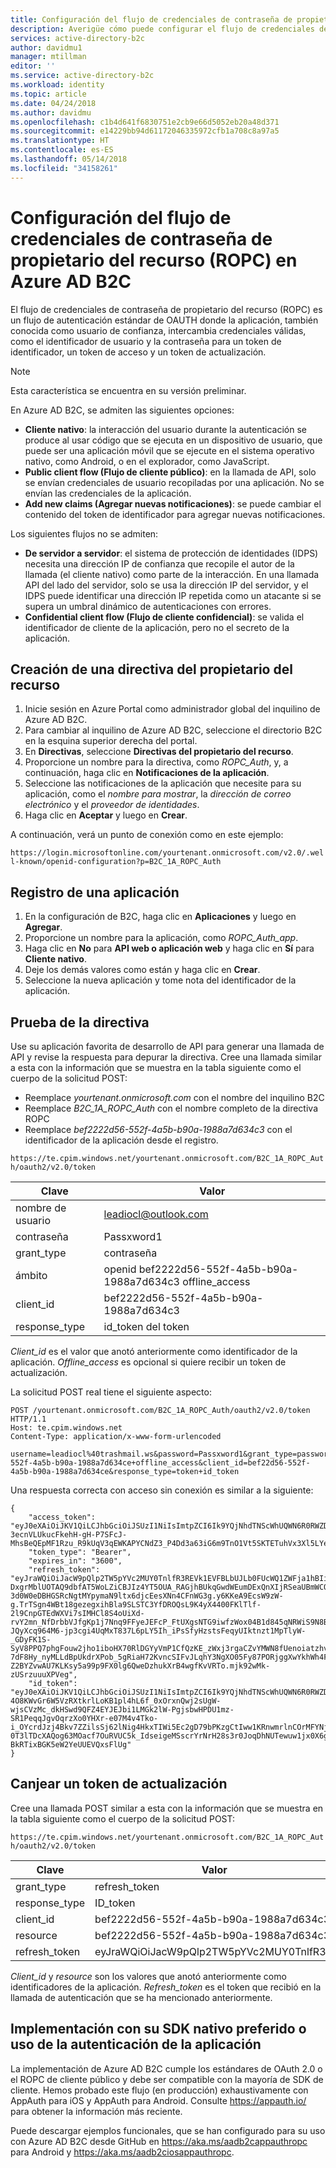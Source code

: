 ```yaml
---
title: Configuración del flujo de credenciales de contraseña de propietario del recurso en Azure AD B2C | Microsoft Docs
description: Averigüe cómo puede configurar el flujo de credenciales de contraseña de propietario del recurso en Azure AD B2C.
services: active-directory-b2c
author: davidmu1
manager: mtillman
editor: ''
ms.service: active-directory-b2c
ms.workload: identity
ms.topic: article
ms.date: 04/24/2018
ms.author: davidmu
ms.openlocfilehash: c1b4d641f6830751e2cb9e66d5052eb20a48d371
ms.sourcegitcommit: e14229bb94d61172046335972cfb1a708c8a97a5
ms.translationtype: HT
ms.contentlocale: es-ES
ms.lasthandoff: 05/14/2018
ms.locfileid: "34158261"
---
```

# <a name="configure-the-resource-owner-password-credentials-flow-ropc-in-azure-ad-b2c"></a>Configuración del flujo de credenciales de contraseña de propietario del recurso (ROPC) en Azure AD B2C

El flujo de credenciales de contraseña de propietario del recurso (ROPC) es un flujo de autenticación estándar de OAUTH donde la aplicación, también conocida como usuario de confianza, intercambia credenciales válidas, como el identificador de usuario y la contraseña para un token de identificador, un token de acceso y un token de actualización. 

> [!NOTE]
> Esta característica se encuentra en su versión preliminar.

En Azure AD B2C, se admiten las siguientes opciones:

- **Cliente nativo**: la interacción del usuario durante la autenticación se produce al usar código que se ejecuta en un dispositivo de usuario, que puede ser una aplicación móvil que se ejecute en el sistema operativo nativo, como Android, o en el explorador, como JavaScript.
- **Public client flow (Flujo de cliente público)**: en la llamada de API, solo se envían credenciales de usuario recopiladas por una aplicación. No se envían las credenciales de la aplicación.
- **Add new claims (Agregar nuevas notificaciones)**: se puede cambiar el contenido del token de identificador para agregar nuevas notificaciones. 

Los siguientes flujos no se admiten:

- **De servidor a servidor**: el sistema de protección de identidades (IDPS) necesita una dirección IP de confianza que recopile el autor de la llamada (el cliente nativo) como parte de la interacción.  En una llamada API del lado del servidor, solo se usa la dirección IP del servidor, y el IDPS puede identificar una dirección IP repetida como un atacante si se supera un umbral dinámico de autenticaciones con errores.
- **Confidential client flow (Flujo de cliente confidencial)**: se valida el identificador de cliente de la aplicación, pero no el secreto de la aplicación.

##  <a name="create-a-resource-owner-policy"></a>Creación de una directiva del propietario del recurso

1. Inicie sesión en Azure Portal como administrador global del inquilino de Azure AD B2C.
2. Para cambiar al inquilino de Azure AD B2C, seleccione el directorio B2C en la esquina superior derecha del portal.
3. En **Directivas**, seleccione **Directivas del propietario del recurso**.
4. Proporcione un nombre para la directiva, como *ROPC_Auth*, y, a continuación, haga clic en **Notificaciones de la aplicación**.
5. Seleccione las notificaciones de la aplicación que necesite para su aplicación, como el *nombre para mostrar*, la *dirección de correo electrónico* y el *proveedor de identidades*.
6. Haga clic en **Aceptar** y luego en **Crear**.

A continuación, verá un punto de conexión como en este ejemplo:

`https://login.microsoftonline.com/yourtenant.onmicrosoft.com/v2.0/.well-known/openid-configuration?p=B2C_1A_ROPC_Auth`


## <a name="register-an-application"></a>Registro de una aplicación

1. En la configuración de B2C, haga clic en **Aplicaciones** y luego en **Agregar**.
2. Proporcione un nombre para la aplicación, como *ROPC_Auth_app*.
3. Haga clic en **No** para **API web o aplicación web** y haga clic en **Sí** para **Cliente nativo**.
4. Deje los demás valores como están y haga clic en **Crear**.
5. Seleccione la nueva aplicación y tome nota del identificador de la aplicación.

## <a name="test-the-policy"></a>Prueba de la directiva

Use su aplicación favorita de desarrollo de API para generar una llamada de API y revise la respuesta para depurar la directiva. Cree una llamada similar a esta con la información que se muestra en la tabla siguiente como el cuerpo de la solicitud POST:
- Reemplace *yourtenant.onmicrosoft.com* con el nombre del inquilino B2C
- Reemplace *B2C_1A_ROPC_Auth* con el nombre completo de la directiva ROPC
- Reemplace *bef2222d56-552f-4a5b-b90a-1988a7d634c3* con el identificador de la aplicación desde el registro.

`https://te.cpim.windows.net/yourtenant.onmicrosoft.com/B2C_1A_ROPC_Auth/oauth2/v2.0/token`

| Clave | Valor |
| --- | ----- |
| nombre de usuario | leadiocl@outlook.com |
| contraseña | Passxword1 |
| grant_type | contraseña |
| ámbito | openid bef2222d56-552f-4a5b-b90a-1988a7d634c3 offline_access |
| client_id | bef2222d56-552f-4a5b-b90a-1988a7d634c3 |
| response_type | id_token del token |

*Client_id* es el valor que anotó anteriormente como identificador de la aplicación. *Offline_access* es opcional si quiere recibir un token de actualización. 

La solicitud POST real tiene el siguiente aspecto:

```
POST /yourtenant.onmicrosoft.com/B2C_1A_ROPC_Auth/oauth2/v2.0/token HTTP/1.1
Host: te.cpim.windows.net
Content-Type: application/x-www-form-urlencoded

username=leadiocl%40trashmail.ws&password=Passxword1&grant_type=password&scope=openid+bef22d56-552f-4a5b-b90a-1988a7d634ce+offline_access&client_id=bef22d56-552f-4a5b-b90a-1988a7d634ce&response_type=token+id_token
```


Una respuesta correcta con acceso sin conexión es similar a la siguiente:

```
{ 
    "access_token": "eyJ0eXAiOiJKV1QiLCJhbGciOiJSUzI1NiIsImtpZCI6Ik9YQjNhdTNScWhUQWN6R0RWZDM5djNpTmlyTWhqN2wxMjIySnh6TmgwRlkifQ.eyJpc3MiOiJodHRwczovL3RlLmNwaW0ud2luZG93cy5uZXQvZjA2YzJmZTgtNzA5Zi00MDMwLTg1ZGMtMzhhNGJmZDllODJkL3YyLjAvIiwiZXhwIjoxNTEzMTMwMDc4LCJuYmYiOjE1MTMxMjY0NzgsImF1ZCI6ImJlZjIyZDU2LTU1MmYtNGE1Yi1iOTBhLTE5ODhhN2Q2MzRjZSIsIm9pZCI6IjNjM2I5NjljLThjNDktNGUxMS1hNGVmLWZkYjJmMzkyZjA0OSIsInN1YiI6Ik5vdCBzdXBwb3J0ZWQgY3VycmVudGx5LiBVc2Ugb2lkIGNsYWltLiIsImF6cCI6ImJlZjIyZDU2LTU1MmYtNGE1Yi1iOTBhLTE5ODhhN2Q2MzRjZSIsInZlciI6IjEuMCIsImlhdCI6MTUxMzEyNjQ3OH0.MSEThYZxCS4SevBw3-3ecnVLUkucFkehH-gH-P7SFcJ-MhsBeQEpMF1Rzu_R9kUqV3qEWKAPYCNdZ3_P4Dd3a63iG6m9TnO1Vt5SKTETuhVx3Xl5LYeA1i3Slt9Y7LIicn59hGKRZ8ddrQzkqj69j723ooy01amrXvF6zNOudh0acseszt7fbzzofyagKPerxaeTH0NgyOinLwXu0eNj_6RtF9gBfgwVidRy9OzXUJnqm1GdrS61XUqiIUtv4H04jYxDem7ek6E4jsH809uSXT0iD5_4C5bDHrpO1N6pXSasmVR9GM1XgfXA_IRLFU4Nd26CzGl1NjbhLnvli2qY4A", 
    "token_type": "Bearer", 
    "expires_in": "3600", 
    "refresh_token": "eyJraWQiOiJacW9pQlp2TW5pYVc2MUY0TnlfR3REVk1EVFBLbUJLb0FUcWQ1ZWFja1hBIiwidmVyIjoiMS4wIiwiemlwIjoiRGVmbGF0ZSIsInNlciI6IjEuMCJ9.aJ_2UW14dh4saWTQ0jLJ7ByQs5JzIeW_AU9Q_RVFgrrnYiPhikEc68ilvWWo8B20KTRB_s7oy_Eoh5LACsqU6Oz0Mjnh0-DxgrMblUOTAQ9dbfAT5WoLZiCBJIz4YT5OUA_RAGjhBUkqGwdWEumDExQnXIjRSeaUBmWCQHPPguV1_5wSj8aW2zIzYIMbofvpjwIATlbIZwJ7ufnLypRuq_MDbZhJkegDw10KI4MHJlJ40Ip8mCOe0XeJIDpfefiJ6WQpUq4zl06NO7j8kvDoVq9WALJIao7LYk_x9UIT-3d0W0eDBHGSRcNgtMYpymaN9ltx6djcEesXNn4CFnWG3g.y6KKeA9EcsW9zW-g.TrTSgn4WBt18gezegxihBla9SLSTC3YfDROQsL9K4yX4400FKlTlf-2l9CnpGTEdWXVi7sIMHCl8S4oUiXd-rvY2mn_NfDrbbVJfgKp1j7Nnq9FFyeJEFcP_FtUXgsNTG9iwfzWox04B1d845qNRWiS9N8BhAAAIdz5N0ChHuOxsVOC0Y_Ly3DNe-JQyXcq964M6-jp3cgi4UqMxT837L6pLY5Ih_iPsSfyHzstsFeqyUIktnzt1MpTlyW-_GDyFK1S-SyV8PPQ7phgFouw2jho1iboHX70RlDGYyVmP1CfQzKE_zWxj3rgaCZvYMWN8fUenoiatzhvWkUM7dhqKGjofPeL8rOMkhl6afLLjObzhUg3PZFcMR6guLjQdEwQFufWxGjfpvaHycZSKeWu6-7dF8Hy_nyMLLdBpUkdrXPob_5gRiaH72KvncSIFvJLqhY3NgXO05Fy87PORjggXwYkhWh4FgQZBIYD6h0CSk2nfFjR9uD9EKiBBWSBZj814S_Jdw6HESFtn91thpvU3hi3qNOi1m41gg1vt5Kh35A5AyDY1J7a9i_lN4B7e_pknXlVX6Z-Z2BYZvwAU7KLKsy5a99p9FX0lg6QweDzhukXrB4wgfKvVRTo.mjk92wMk-zUSrzuuuXPVeg", 
    "id_token": "eyJ0eXAiOiJKV1QiLCJhbGciOiJSUzI1NiIsImtpZCI6Ik9YQjNhdTNScWhUQWN6R0RWZDM5djNpTmlyTWhqN2wxMjIySnh6TmgwRlkifQ.eyJleHAiOjE1MTMxMzAwNzgsIm5iZiI6MTUxMzEyNjQ3OCwidmVyIjoiMS4wIiwiaXNzIjoiaHR0cHM6Ly90ZS5jcGltLndpbmRvd3MubmV0L2YwNmMyZmU4LTcwOWYtNDAzMC04NWRjLTM4YTRiZmQ5ZTgyZC92Mi4wLyIsInN1YiI6Ik5vdCBzdXBwb3J0ZWQgY3VycmVudGx5LiBVc2Ugb2lkIGNsYWltLiIsImF1ZCI6ImJlZjIyZDU2LTU1MmYtNGE1Yi1iOTBhLTE5ODhhN2Q2MzRjZSIsImFjciI6ImIyY18xYV9yZXNvdXJjZW93bmVydjIiLCJpYXQiOjE1MTMxMjY0NzgsImF1dGhfdGltZSI6MTUxMzEyNjQ3OCwib2lkIjoiM2MzYjk2OWMtOGM0OS00ZTExLWE0ZWYtZmRiMmYzOTJmMDQ5IiwiYXRfaGFzaCI6Ikd6QUNCTVJtcklwYm9OdkFtNHhMWEEifQ.iAJg13cgySsdH3cmoEPGZB_g-4O8KWvGr6W5VzRXtkrlLoKB1pl4hL6f_0xOrxnQwj2sUgW-wjsCVzMc_dkHSwd9QFZ4EYJEJbi1LMGk2lW-PgjsbwHPDU1mz-SR1PeqqJgvOqrzXo0YHXr-e07M4v4Tko-i_OYcrdJzj4Bkv7ZZilsSj62lNig4HkxTIWi5Ec2gD79bPKzgCtIww1KRnwmrlnCOrMFYNj-0T3lTDcXAQog63MOacf7OuRVUC5k_IdseigeMSscrYrNrH28s3r0JoqDhNUTewuw1jx0X6gdqQWZKOLJ7OF_EJMP-BkRTixBGK5eW2YeUUEVQxsFlUg" 
} 
```

## <a name="redeem-a-refresh-token"></a>Canjear un token de actualización

Cree una llamada POST similar a esta con la información que se muestra en la tabla siguiente como el cuerpo de la solicitud POST:

`https://te.cpim.windows.net/yourtenant.onmicrosoft.com/B2C_1A_ROPC_Auth/oauth2/v2.0/token`

| Clave | Valor |
| --- | ----- |
| grant_type | refresh_token |
| response_type | ID_token |
| client_id | bef2222d56-552f-4a5b-b90a-1988a7d634c3 |
| resource | bef2222d56-552f-4a5b-b90a-1988a7d634c3 |
| refresh_token | eyJraWQiOiJacW9pQlp2TW5pYVc2MUY0TnlfR3... |

*Client_id* y *resource* son los valores que anotó anteriormente como identificadores de la aplicación. *Refresh_token* es el token que recibió en la llamada de autenticación que se ha mencionado anteriormente.

## <a name="implement-with-your-preferred-native-sdk-or-use-app-auth"></a>Implementación con su SDK nativo preferido o uso de la autenticación de la aplicación


La implementación de Azure AD B2C cumple los estándares de OAuth 2.0 o el ROPC de cliente público y debe ser compatible con la mayoría de SDK de cliente.  Hemos probado este flujo (en producción) exhaustivamente con AppAuth para iOS y AppAuth para Android.  Consulte https://appauth.io/ para obtener la información más reciente.

Puede descargar ejemplos funcionales, que se han configurado para su uso con Azure AD B2C desde GitHub en https://aka.ms/aadb2cappauthropc para Android y https://aka.ms/aadb2ciosappauthropc.




